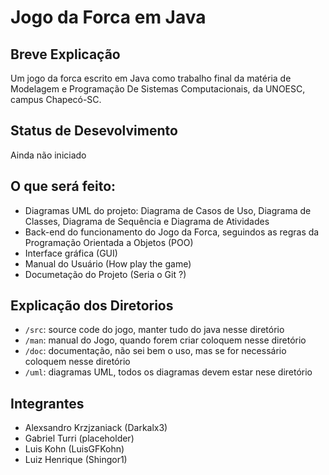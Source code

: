 # Jogo da Forca em Java

## Breve Explicação

Um jogo da forca escrito em Java como trabalho final da matéria de Modelagem e Programação De Sistemas Computacionais, da UNOESC, campus Chapecó-SC.

## Status de Desevolvimento

Ainda não iniciado

## O que será feito:

- Diagramas UML do projeto: Diagrama de Casos de Uso, Diagrama de Classes, Diagrama de Sequência e Diagrama de Atividades
- Back-end do funcionamento do Jogo da Forca, seguindos as regras da Programação Orientada a Objetos (POO)
- Interface gráfica (GUI)
- Manual do Usuário (How play the game)
- Documetação do Projeto (Seria o Git ?)

## Explicação dos Diretorios

- `/src`: source code do jogo, manter tudo do java nesse diretório
- `/man`: manual do Jogo, quando forem criar coloquem nesse diretório
- `/doc`: documentação, não sei bem o uso, mas se for necessário coloquem nesse diretório
- `/uml`: diagramas UML, todos os diagramas devem estar nese diretório

## Integrantes

- Alexsandro Krzjzaniack (Darkalx3)
- Gabriel Turri (placeholder)
- Luis Kohn (LuisGFKohn)
- Luiz Henrique (Shingor1)
